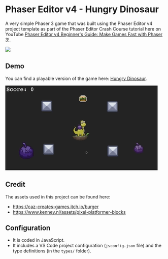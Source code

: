 # Phaser Editor v4 - Hungry Dinosaur

A very simple Phaser 3 game that was built using the Phaser Editor v4 project template as part of the Phaser Editor Crash Course tutorial here on YouTube <a href="https://youtu.be/upx7DST2blA?si=548osJz9rxV6edRq" target="_blank">Phaser Editor v4 Beginner's Guide: Make Games Fast with Phaser 3!</a>.


[<img src="https://i.ytimg.com/vi/upx7DST2blA/hqdefault.jpg">](https://youtu.be/upx7DST2blA "Phaser Editor v4 Beginner's Guide: Make Games Fast with Phaser 3!")

## Demo

You can find a playable version of the game here: <a href="https://scottwestover.dev/games/hungry-dinosaur/index.html" target="_blank">Hungry Dinosaur</a>.

![Gameplay](/docs/example.gif?raw=true 'Gameplay')

## Credit

The assets used in this project can be found here:

* <a href="https://caz-creates-games.itch.io/burger" target="_blank">https://caz-creates-games.itch.io/burger</a>
* <a href="https://www.kenney.nl/assets/pixel-platformer-blocks" target="_blank">https://www.kenney.nl/assets/pixel-platformer-blocks</a>


## Configuration

* It is coded in JavaScript.
* It includes a VS Code project configuration (`jsconfig.json` file) and the type definitions (in the `types/` folder).

